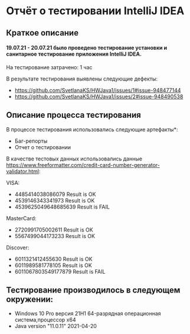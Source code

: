 # Отчёт о тестировании IntelliJ IDEA
## Краткое описание

#### 19.07.21 - 20.07.21 было проведено тестирование установки и санитарное тестирование приложения IntelliJ IDEA.

На тестирование затрачено: 1 час

В результате тестирования выявлены следующие дефекты:

* https://github.com/SvetlanaKS/HWJava1/issues/1#issue-948477144
* https://github.com/SvetlanaKS/HWJava1/issues/2#issue-948490538


## Описание процесса тестирования
В процессе тестирования использовались следующие артефакты*:
* Баг-репорты
* Отчет о тестировании


В качестве тестовых данных использовались данные https://www.freeformatter.com/credit-card-number-generator-validator.html:

VISA:
* 4485414038086079 Result is OK
* 4539146343341973 Result is OK
* 4539625049648685639 Result is FAIL

MasterCard:
* 2720991705002611 Result is OK
* 5567499044173233 Result is OK

Discover:
* 6011321412455630 Result is OK
* 6011989581778105 Result is OK
* 6011067803549177879 Result is FAIL

## Тестирование производилось в следующем окружении:
* Windows 10 Pro версия 21H1 64-разрядная операционная система,процессор x64
* Java version "11.0.11" 2021-04-20
